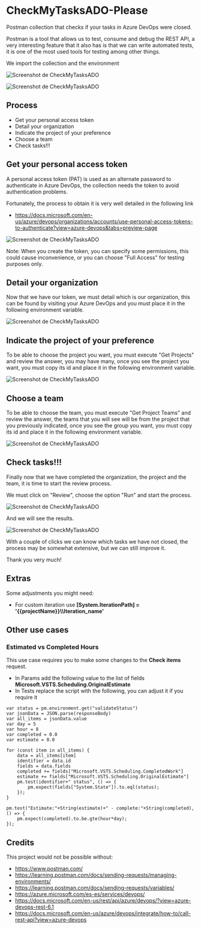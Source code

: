 # CheckMyTasksADO-Please
Postman collection that checks if your tasks in Azure DevOps were closed.

Postman is a tool that allows us to test, consume and debug the REST API, a very interesting feature that it also has is that we can write automated tests, it is one of the most used tools for testing among other things.

We import the collection and the environment

![Screenshot de CheckMyTasksADO](Screenshots/captura01.png)

![Screenshot de CheckMyTasksADO](Screenshots/captura02.png)

## Process
- Get your personal access token
- Detail your organization
- Indicate the project of your preference
- Choose a team
- Check tasks!!!

## Get your personal access token
A personal access token (PAT) is used as an alternate password to authenticate in Azure DevOps, the collection needs the token to avoid authentication problems.

Fortunately, the process to obtain it is very well detailed in the following link
* https://docs.microsoft.com/en-us/azure/devops/organizations/accounts/use-personal-access-tokens-to-authenticate?view=azure-devops&tabs=preview-page

![Screenshot de CheckMyTasksADO](Screenshots/captura03.png)

Note: When you create the token, you can specify some permissions, this could cause inconvenience, or you can choose "Full Access" for testing purposes only.

## Detail your organization
Now that we have our token, we must detail which is our organization, this can be found by visiting your Azure DevOps and you must place it in the following environment variable.

![Screenshot de CheckMyTasksADO](Screenshots/captura04.png)

## Indicate the project of your preference
To be able to choose the project you want, you must execute "Get Projects" and review the answer, you may have many, once you see the project you want, you must copy its id and place it in the following environment variable.

![Screenshot de CheckMyTasksADO](Screenshots/captura05.png)

## Choose a team
To be able to choose the team, you must execute "Get Project Teams" and review the answer, the teams that you will see will be from the project that you previously indicated, once you see the group you want, you must copy its id and place it in the following environment variable.

![Screenshot de CheckMyTasksADO](Screenshots/captura06.png)

## Check tasks!!!
Finally now that we have completed the organization, the project and the team, it is time to start the review process.

We must click on "Review", choose the option "Run" and start the process.

![Screenshot de CheckMyTasksADO](Screenshots/captura07.png)

And we will see the results.

![Screenshot de CheckMyTasksADO](Screenshots/captura08.png)

With a couple of clicks we can know which tasks we have not closed, the process may be somewhat extensive, but we can still improve it.

Thank you very much!

## Extras
Some adjustments you might need:
- For custom iteration use **[System.IterationPath] = '{{projectName}}\\\Iteration_name'**

## Other use cases
### Estimated vs Completed Hours
This use case requires you to make some changes to the **Check items** request.
- In Params add the following value to the list of fields **Microsoft.VSTS.Scheduling.OriginalEstimate**
- In Tests replace the script with the following, you can adjust it if you require it
```
var status = pm.environment.get("validateStatus")
var jsonData = JSON.parse(responseBody)
var all_items = jsonData.value
var day = 5
var hour = 8
var completed = 0.0
var estimate = 0.0

for (const item in all_items) {
    data = all_items[item]
    identifier = data.id
    fields = data.fields
    completed += fields["Microsoft.VSTS.Scheduling.CompletedWork"]
    estimate += fields["Microsoft.VSTS.Scheduling.OriginalEstimate"]
    pm.test(identifier+" status", () => {
        pm.expect(fields["System.State"]).to.eql(status);
    });    
}

pm.test("Estimate:"+String(estimate)+" - complete:"+String(completed), () => {
    pm.expect(completed).to.be.gte(hour*day);
});
```

## Credits
This project would not be possible without:
- https://www.postman.com/
- https://learning.postman.com/docs/sending-requests/managing-environments/
- https://learning.postman.com/docs/sending-requests/variables/
- https://azure.microsoft.com/es-es/services/devops/
- https://docs.microsoft.com/en-us/rest/api/azure/devops/?view=azure-devops-rest-6.1
- https://docs.microsoft.com/en-us/azure/devops/integrate/how-to/call-rest-api?view=azure-devops
